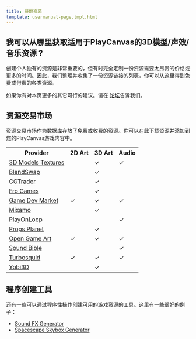 ```yaml
---
title: 获取资源
template: usermanual-page.tmpl.html
---
```


## 我可以从哪里获取适用于PlayCanvas的3D模型/声效/音乐资源 ?

创建个人独有的资源是非常重要的，但有时完全定制一份资源需要太昂贵的价格或更多的时间。因此，我们整理并收集了一份资源链接的列表，你可以从这里得到免费或付费的各类资源。

如果你有对本页更多的其它可行的建议。请在 [论坛](http://forum.playcanvas.com/)告诉我们。

## 资源交易市场

资源交易市场作为数据库存放了免费或收费的资源。你可以在此下载资源并添加到您的PlayCanvas游戏内容中。

<table class="table table-striped table-bordered">
    <tr><th>Provider</th><th>2D Art</th><th>3D Art</th><th>Audio</th></tr>
    <tr><td><a href="http://www.3dmodels-textures.com/">3D Models Textures</a></td><td></td><td>&#x2713;</td><td>&#x2713;</td></tr>
    <tr><td><a href="http://www.blendswap.com/">BlendSwap</a></td><td></td><td>&#x2713;</td><td></td></tr>
    <tr><td><a href="http://www.cgtrader.com/">CGTrader</a></td><td></td><td>&#x2713;</td><td></td></tr>
    <tr><td><a href="http://www.frogames.net/">Fro Games</a></td><td></td><td>&#x2713;</td><td></td></tr>
    <tr><td><a href="https://www.gamedevmarket.net?ally=O0I9alFp">Game Dev Market</a></td><td>&#x2713;</td><td>&#x2713;</td><td>&#x2713;</td></tr>
    <tr><td><a href="http://www.mixamo.com/">Mixamo</a></td><td></td><td>&#x2713;</td><td></td></tr>
    <tr><td><a href="http://www.playonloop.com/music-loops-category/videogame/">PlayOnLoop</a></td><td></td><td></td><td>&#x2713;</td></tr>
    <tr><td><a href="http://www.propsplanet.com/">Props Planet</a></td><td></td><td>&#x2713;</td><td></td></tr>
    <tr><td><a href="http://www.opengameart.org/">Open Game Art</a></td><td>&#x2713;</td><td>&#x2713;</td><td>&#x2713;</td></tr>
    <tr><td><a href="http://www.soundbible.com/">Sound Bible</a></td><td></td><td></td><td>&#x2713;</td></tr>
    <tr><td><a href="http://www.turbosquid.com/">Turbosquid</a></td><td>&#x2713;</td><td>&#x2713;</td><td>&#x2713;</td></tr>
    <tr><td><a href="http://www.yobi3d.com/">Yobi3D</a></td><td></td><td>&#x2713;</td><td></td></tr>
</table>

## 程序创建工具

还有一些可以通过程序性操作创建可用的游戏资源的工具。这里有一些很好的例子：

* [Sound FX Generator](http://www.bfxr.net/)
* [Spacescape Skybox Generator](http://alexcpeterson.com/spacescape)


